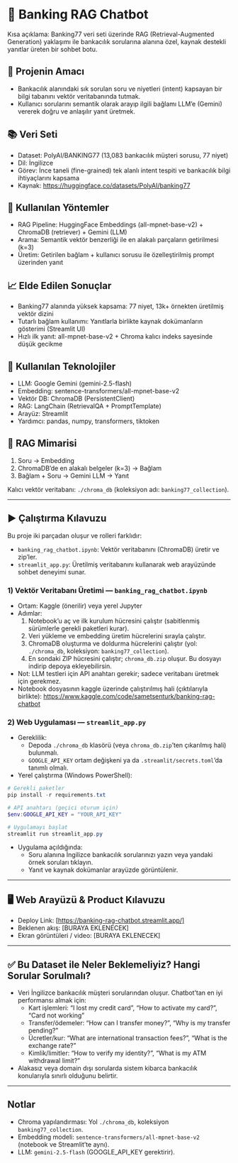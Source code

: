 # 🏦 Banking RAG Chatbot

Kısa açıklama: Banking77 veri seti üzerinde RAG (Retrieval-Augmented Generation) yaklaşımı ile bankacılık sorularına alanına özel, kaynak destekli yanıtlar üreten bir sohbet botu.

## 🎯 Projenin Amacı
- Bankacılık alanındaki sık sorulan soru ve niyetleri (intent) kapsayan bir bilgi tabanını vektör veritabanında tutmak.
- Kullanıcı sorularını semantik olarak arayıp ilgili bağlamı LLM’e (Gemini) vererek doğru ve anlaşılır yanıt üretmek.

## 📚 Veri Seti
- Dataset: PolyAI/BANKING77 (13,083 bankacılık müşteri sorusu, 77 niyet)
- Dil: İngilizce
- Görev: İnce taneli (fine-grained) tek alanlı intent tespiti ve bankacılık bilgi ihtiyaçlarını kapsama
- Kaynak: https://huggingface.co/datasets/PolyAI/banking77


## 🧪 Kullanılan Yöntemler
- RAG Pipeline: HuggingFace Embeddings (all-mpnet-base-v2) + ChromaDB (retriever) + Gemini (LLM)
- Arama: Semantik vektör benzerliği ile en alakalı parçaların getirilmesi (k=3)
- Üretim: Getirilen bağlam + kullanıcı sorusu ile özelleştirilmiş prompt üzerinden yanıt

## 📈 Elde Edilen Sonuçlar
- Banking77 alanında yüksek kapsama: 77 niyet, 13k+ örnekten üretilmiş vektör dizini
- Tutarlı bağlam kullanımı: Yanıtlarla birlikte kaynak dokümanların gösterimi (Streamlit UI)
- Hızlı ilk yanıt: all-mpnet-base-v2 + Chroma kalıcı indeks sayesinde düşük gecikme

## 🧰 Kullanılan Teknolojiler
- LLM: Google Gemini (gemini-2.5-flash)
- Embedding: sentence-transformers/all-mpnet-base-v2
- Vektör DB: ChromaDB (PersistentClient)
- RAG: LangChain (RetrievalQA + PromptTemplate)
- Arayüz: Streamlit
- Yardımcı: pandas, numpy, transformers, tiktoken

## 🧩 RAG Mimarisi
1) Soru → Embedding
2) ChromaDB’de en alakalı belgeler (k=3) → Bağlam
3) Bağlam + Soru → Gemini LLM → Yanıt

Kalıcı vektör veritabanı: `./chroma_db` (koleksiyon adı: `banking77_collection`).

---

## ▶️ Çalıştırma Kılavuzu

Bu proje iki parçadan oluşur ve rolleri farklıdır:
- `banking_rag_chatbot.ipynb`: Vektör veritabanını (ChromaDB) üretir ve zip’ler.
- `streamlit_app.py`: Üretilmiş veritabanını kullanarak web arayüzünde sohbet deneyimi sunar.

### 1) Vektör Veritabanı Üretimi — `banking_rag_chatbot.ipynb`
- Ortam: Kaggle (önerilir) veya yerel Jupyter
- Adımlar:
  1. Notebook’u aç ve ilk kurulum hücresini çalıştır (sabitlenmiş sürümlerle gerekli paketleri kurar).
  2. Veri yükleme ve embedding üretim hücrelerini sırayla çalıştır.
  3. ChromaDB oluşturma ve doldurma hücrelerini çalıştır (yol: `./chroma_db`, koleksiyon: `banking77_collection`).
  4. En sondaki ZIP hücresini çalıştır; `chroma_db.zip` oluşur. Bu dosyayı indirip depoya ekleyebilirsin.
- Not: LLM testleri için API anahtarı gerekir; sadece veritabanı üretmek için gerekmez.
- Notebook dosyasının kaggle üzerinde çalıştırılmış hali (çıktılarıyla birlikte): https://www.kaggle.com/code/sametsenturk/banking-rag-chatbot

### 2) Web Uygulaması — `streamlit_app.py`
- Gereklilik:
  - Depoda `./chroma_db` klasörü (veya `chroma_db.zip`’ten çıkarılmış hali) bulunmalı.
  - `GOOGLE_API_KEY` ortam değişkeni ya da `.streamlit/secrets.toml`’da tanımlı olmalı.
- Yerel çalıştırma (Windows PowerShell):
```powershell
# Gerekli paketler
pip install -r requirements.txt

# API anahtarı (geçici oturum için)
$env:GOOGLE_API_KEY = "YOUR_API_KEY"

# Uygulamayı başlat
streamlit run streamlit_app.py
```
- Uygulama açıldığında:
  - Soru alanına İngilizce bankacılık sorularınızı yazın veya yandaki örnek soruları tıklayın.
  - Yanıt ve kaynak dokümanlar arayüzde görüntülenir.

---

## 🖥️ Web Arayüzü & Product Kılavuzu
- Deploy Link: [https://banking-rag-chatbot.streamlit.app/]
- Beklenen akış: [BURAYA EKLENECEK]
- Ekran görüntüleri / video: [BURAYA EKLENECEK]


---

## ✅ Bu Dataset ile Neler Beklemeliyiz? Hangi Sorular Sorulmalı?
- Veri İngilizce bankacılık müşteri sorularından oluşur. Chatbot’tan en iyi performansı almak için:
  - Kart işlemleri: “I lost my credit card”, “How to activate my card?”, “Card not working”
  - Transfer/ödemeler: “How can I transfer money?”, “Why is my transfer pending?”
  - Ücretler/kur: “What are international transaction fees?”, “What is the exchange rate?”
  - Kimlik/limitler: “How to verify my identity?”, “What is my ATM withdrawal limit?”
- Alakasız veya domain dışı sorularda sistem kibarca bankacılık konularıyla sınırlı olduğunu belirtir.

---

## Notlar
- Chroma yapılandırması: Yol `./chroma_db`, koleksiyon `banking77_collection`.
- Embedding modeli: `sentence-transformers/all-mpnet-base-v2` (notebook ve Streamlit’te aynı).
- LLM: `gemini-2.5-flash` (GOOGLE_API_KEY gerektirir).


